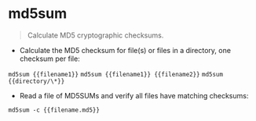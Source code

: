 # md5sum

> Calculate MD5 cryptographic checksums.

- Calculate the MD5 checksum for file(s) or files in a directory, one checksum per file:

`md5sum {{filename1}}`
`md5sum {{filename1}} {{filename2}}`
`md5sum {{directory/\*}}`

- Read a file of MD5SUMs and verify all files have matching checksums:

`md5sum -c {{filename.md5}}`
